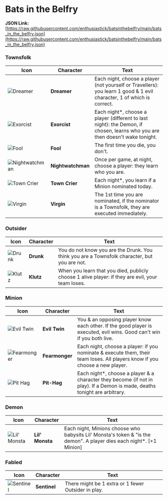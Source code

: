 # Bats in the Belfry

**JSON Link:** [https://raw.githubusercontent.com/enthusiastick/batsinthebelfry/main/bats_in_the_belfry.json](https://raw.githubusercontent.com/enthusiastick/batsinthebelfry/main/bats_in_the_belfry.json)

### Townsfolk

Icon | Character | Text
--- | --- | ---
![Dreamer](https://wiki.bloodontheclocktower.com/images/f/f2/Icon_dreamer.png) | **Dreamer** | Each night, choose a player (not yourself or Travellers): you learn 1 good & 1 evil character, 1 of which is correct.
![Exorcist](https://wiki.bloodontheclocktower.com/images/c/c2/Icon_exorcist.png) | **Exorcist** | Each night\*, choose a player (different to last night): the Demon, if chosen, learns who you are then doesn't wake tonight.
![Fool](https://wiki.bloodontheclocktower.com/images/d/d9/Icon_fool.png) | **Fool** | The first time you die, you don't.
![Nightwatchman](https://wiki.bloodontheclocktower.com/images/f/f0/Icon_nightwatchman.png) | **Nightwatchman** | Once per game, at night, choose a player: they learn who you are.
![Town Crier](https://wiki.bloodontheclocktower.com/images/e/ef/Icon_towncrier.png) | **Town Crier** | Each night\*, you learn if a Minion nominated today.
![Virgin](https://wiki.bloodontheclocktower.com/images/d/d3/Icon_virgin.png) | **Virgin** | The 1st time you are nominated, if the nominator is a Townsfolk, they are executed immediately.

### Outsider

Icon | Character | Text
--- | --- | ---
![Drunk](https://wiki.bloodontheclocktower.com/images/4/4a/Icon_drunk.png) | **Drunk** | You do not know you are the Drunk. You think you are a Townsfolk character, but you are not.
![Klutz](https://wiki.bloodontheclocktower.com/images/b/bc/Icon_klutz.png) | **Klutz** | When you learn that you died, publicly choose 1 alive player: if they are evil, your team loses.

### Minion

Icon | Character | Text
--- | --- | ---
![Evil Twin](https://wiki.bloodontheclocktower.com/images/f/f4/Icon_eviltwin.png) | **Evil Twin** | You & an opposing player know each other. If the good player is executed, evil wins. Good can't win if you both live.
![Fearmonger](https://wiki.bloodontheclocktower.com/images/1/11/Icon_fearmonger.png) | **Fearmonger** | Each night, choose a player: if you nominate & execute them, their team loses. All players know if you choose a new player.
![Pit Hag](https://wiki.bloodontheclocktower.com/images/6/6b/Icon_pithag.png) | **Pit-Hag** | Each night\*, choose a player & a character they become (if not in play). If a Demon is made, deaths tonight are arbitrary.

### Demon

Icon | Character | Text
--- | --- | ---
![Lil' Monsta](https://wiki.bloodontheclocktower.com/images/c/c3/Icon_lilmonsta.png) | **Lil' Monsta** | Each night, Minions choose who babysits Lil' Monsta's token & "is the demon". A player dies each night\*. [+1 Minion]

### Fabled

Icon | Character | Text
--- | --- | ---
![Sentinel](https://wiki.bloodontheclocktower.com/images/d/d4/Icon_sentinel.png) | **Sentinel** | There might be 1 extra or 1 fewer Outsider in play.
